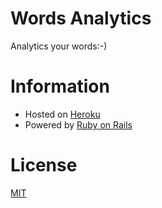 Words Analytics
===============

Analytics your words:-)

# Information

- Hosted on [Heroku](http://words-analytics.herokuapp.com)
- Powered by [Ruby on Rails](http://rubyonrails.org)

# License

[MIT](http://opensource.org/licenses/MIT)